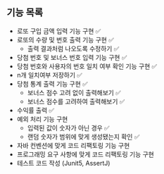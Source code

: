 ## 기능 목록

- 로또 구입 금액 입력 기능 구현 ✅
- 로또의 수량 및 번호 출력 기능 구현 ✅
  - 출력 결과처럼 나오도록 수정하기  ✅
- 당첨 번호 및 보너스 번호 입력 기능 구현 ✅
- 당첨 번호와 사용자의 번호 일치 여부 확인 기능 구현 ✅
- n개 일치여부 저장하기 ✅
- 당첨 통계 출력 기능 구현  ✅
  - 보너스 점수 고려 없이 출력해보기 ✅
  - 보너스 점수를 고려하여 출력해보기 ✅
- 수익률 출력 ✅
- 예외 처리 기능 구현
  - 입력된 값이 숫자가 아닌 경우 ✅
  - 랜덤 숫자가 범위에 맞게 생성됐는지 확인 ✅
- 자바 컨벤션에 맞게 코드 리팩토링 기능 구현
- 프로그래밍 요구 사항에 맞게 코드 리팩토링 기능 구현
- 테스트 코드 작성 (Junit5, AssertJ)
